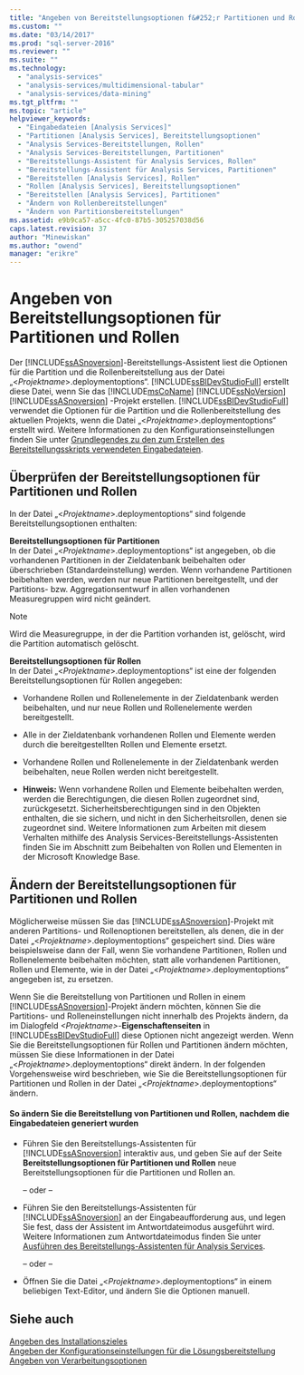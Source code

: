 ```yaml
---
title: "Angeben von Bereitstellungsoptionen f&#252;r Partitionen und Rollen | Microsoft Docs"
ms.custom: ""
ms.date: "03/14/2017"
ms.prod: "sql-server-2016"
ms.reviewer: ""
ms.suite: ""
ms.technology: 
  - "analysis-services"
  - "analysis-services/multidimensional-tabular"
  - "analysis-services/data-mining"
ms.tgt_pltfrm: ""
ms.topic: "article"
helpviewer_keywords: 
  - "Eingabedateien [Analysis Services]"
  - "Partitionen [Analysis Services], Bereitstellungsoptionen"
  - "Analysis Services-Bereitstellungen, Rollen"
  - "Analysis Services-Bereitstellungen, Partitionen"
  - "Bereitstellungs-Assistent für Analysis Services, Rollen"
  - "Bereitstellungs-Assistent für Analysis Services, Partitionen"
  - "Bereitstellen [Analysis Services], Rollen"
  - "Rollen [Analysis Services], Bereitstellungsoptionen"
  - "Bereitstellen [Analysis Services], Partitionen"
  - "Ändern von Rollenbereitstellungen"
  - "Ändern von Partitionsbereitstellungen"
ms.assetid: e9b9ca57-a5cc-4fc0-87b5-305257038d56
caps.latest.revision: 37
author: "Minewiskan"
ms.author: "owend"
manager: "erikre"
---
```

# Angeben von Bereitstellungsoptionen f&#252;r Partitionen und Rollen
  Der [!INCLUDE[ssASnoversion](../../includes/ssasnoversion-md.md)]-Bereitstellungs-Assistent liest die Optionen für die Partition und die Rollenbereitstellung aus der Datei „\<*Projektname*>.deploymentoptions“. [!INCLUDE[ssBIDevStudioFull](../../includes/ssbidevstudiofull-md.md)] erstellt diese Datei, wenn Sie das [!INCLUDE[msCoName](../../includes/msconame-md.md)] [!INCLUDE[ssNoVersion](../../includes/ssnoversion-md.md)] [!INCLUDE[ssASnoversion](../../includes/ssasnoversion-md.md)] -Projekt erstellen. [!INCLUDE[ssBIDevStudioFull](../../includes/ssbidevstudiofull-md.md)] verwendet die Optionen für die Partition und die Rollenbereitstellung des aktuellen Projekts, wenn die Datei „\<*Projektname*>.deploymentoptions“ erstellt wird. Weitere Informationen zu den Konfigurationseinstellungen finden Sie unter [Grundlegendes zu den zum Erstellen des Bereitstellungsskripts verwendeten Eingabedateien](../../analysis-services/multidimensional-models/understanding-the-input-files-used-to-create-the-deployment-script.md).  
  
## Überprüfen der Bereitstellungsoptionen für Partitionen und Rollen  
 In der Datei „\<*Projektname*>.deploymentoptions“ sind folgende Bereitstellungsoptionen enthalten:  
  
 **Bereitstellungsoptionen für Partitionen**  
 In der Datei „\<*Projektname*>.deploymentoptions“ ist angegeben, ob die vorhandenen Partitionen in der Zieldatenbank beibehalten oder überschrieben (Standardeinstellung) werden. Wenn vorhandene Partitionen beibehalten werden, werden nur neue Partitionen bereitgestellt, und der Partitions- bzw. Aggregationsentwurf in allen vorhandenen Measuregruppen wird nicht geändert.  
  
> [!NOTE]  
>  Wird die Measuregruppe, in der die Partition vorhanden ist, gelöscht, wird die Partition automatisch gelöscht.  
  
 **Bereitstellungsoptionen für Rollen**  
 In der Datei „\<*Projektname*>.deploymentoptions“ ist eine der folgenden Bereitstellungsoptionen für Rollen angegeben:  
  
-   Vorhandene Rollen und Rollenelemente in der Zieldatenbank werden beibehalten, und nur neue Rollen und Rollenelemente werden bereitgestellt.  
  
-   Alle in der Zieldatenbank vorhandenen Rollen und Elemente werden durch die bereitgestellten Rollen und Elemente ersetzt.  
  
-   Vorhandene Rollen und Rollenelemente in der Zieldatenbank werden beibehalten, neue Rollen werden nicht bereitgestellt.  
  
-   **Hinweis:** Wenn vorhandene Rollen und Elemente beibehalten werden, werden die Berechtigungen, die diesen Rollen zugeordnet sind, zurückgesetzt. Sicherheitsberechtigungen sind in den Objekten enthalten, die sie sichern, und nicht in den Sicherheitsrollen, denen sie zugeordnet sind. Weitere Informationen zum Arbeiten mit diesem Verhalten mithilfe des Analysis Services-Bereitstellungs-Assistenten finden Sie im Abschnitt zum Beibehalten von Rollen und Elementen in der Microsoft Knowledge Base.  
  
## Ändern der Bereitstellungsoptionen für Partitionen und Rollen  
 Möglicherweise müssen Sie das [!INCLUDE[ssASnoversion](../../includes/ssasnoversion-md.md)]-Projekt mit anderen Partitions- und Rollenoptionen bereitstellen, als denen, die in der Datei „\<*Projektname*>.deploymentoptions“ gespeichert sind. Dies wäre beispielsweise dann der Fall, wenn Sie vorhandene Partitionen, Rollen und Rollenelemente beibehalten möchten, statt alle vorhandenen Partitionen, Rollen und Elemente, wie in der Datei „\<*Projektname*>.deploymentoptions“ angegeben ist, zu ersetzen.  
  
 Wenn Sie die Bereitstellung von Partitionen und Rollen in einem [!INCLUDE[ssASnoversion](../../includes/ssasnoversion-md.md)]-Projekt ändern möchten, können Sie die Partitions- und Rolleneinstellungen nicht innerhalb des Projekts ändern, da im Dialogfeld *\<Projektname>*-**Eigenschaftenseiten** in [!INCLUDE[ssBIDevStudioFull](../../includes/ssbidevstudiofull-md.md)] diese Optionen nicht angezeigt werden. Wenn Sie die Bereitstellungsoptionen für Rollen und Partitionen ändern möchten, müssen Sie diese Informationen in der Datei „\<*Projektname*>.deploymentoptions“ direkt ändern. In der folgenden Vorgehensweise wird beschrieben, wie Sie die Bereitstellungsoptionen für Partitionen und Rollen in der Datei „\<*Projektname*>.deploymentoptions“ ändern.  
  
#### So ändern Sie die Bereitstellung von Partitionen und Rollen, nachdem die Eingabedateien generiert wurden  
  
-   Führen Sie den Bereitstellungs-Assistenten für [!INCLUDE[ssASnoversion](../../includes/ssasnoversion-md.md)] interaktiv aus, und geben Sie auf der Seite **Bereitstellungsoptionen für Partitionen und Rollen** neue Bereitstellungsoptionen für die Partitionen und Rollen an.  
  
     – oder –  
  
-   Führen Sie den Bereitstellungs-Assistenten für [!INCLUDE[ssASnoversion](../../includes/ssasnoversion-md.md)] an der Eingabeaufforderung aus, und legen Sie fest, dass der Assistent im Antwortdateimodus ausgeführt wird. Weitere Informationen zum Antwortdateimodus finden Sie unter [Ausführen des Bereitstellungs-Assistenten für Analysis Services](../../analysis-services/multidimensional-models/running-the-analysis-services-deployment-wizard.md).  
  
     – oder –  
  
-   Öffnen Sie die Datei „\<*Projektname*>.deploymentoptions“ in einem beliebigen Text-Editor, und ändern Sie die Optionen manuell.  
  
## Siehe auch  
 [Angeben des Installationszieles](../../analysis-services/multidimensional-models/specifying-the-installation-target.md)   
 [Angeben der Konfigurationseinstellungen für die Lösungsbereitstellung](../../analysis-services/multidimensional-models/specifying-configuration-settings-for-solution-deployment.md)   
 [Angeben von Verarbeitungsoptionen](../../analysis-services/multidimensional-models/specifying-processing-options.md)  
  
  